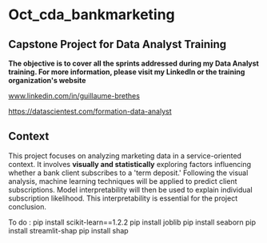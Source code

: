 # Oct_cda_bankmarketing
## Capstone Project for Data Analyst Training 

**The objective is to cover all the sprints addressed during my Data Analyst training. For more information, please visit my LinkedIn or the training organization's website**

www.linkedin.com/in/guillaume-brethes

https://datascientest.com/formation-data-analyst

## Context 
This project focuses on analyzing marketing data in a service-oriented context. 
It involves **visually and statistically** exploring factors influencing whether a bank client subscribes to a 'term deposit.' 
Following the visual analysis, machine learning techniques will be applied to predict client subscriptions. 
Model interpretability will then be used to explain individual subscription likelihood. This interpretability is essential for the project conclusion.





To do : 
pip install scikit-learn==1.2.2
pip install joblib
pip install seaborn 
pip install streamlit-shap
pip install shap


